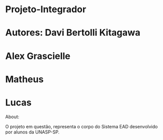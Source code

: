 # Projeto-Integrador

# Autores: Davi Bertolli Kitagawa
#          Alex Grascielle
#          Matheus
#          Lucas

About: 

  O projeto em questão, representa o corpo do Sistema EAD desenvolvido por alunos da UNASP-SP.
